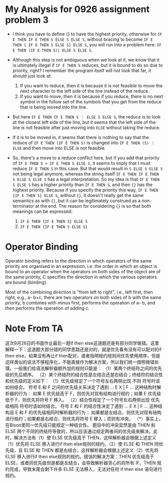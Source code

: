 # My Analysis for 0926 assignment problem 3


* I think you have to define {} to have the highest priority, otherwise for `IF E THEN IF E THEN S ELSE S ELSE S`, without bracing to become `IF E THEN { IF E THEN S ELSE S} ELSE S`, you will run into a problem here: `IF E THEN (IF E THEN S)| ELSE S ELSE S`.

* Although this step is not ambiguous when we look at it, we know that it is ultimately illegal if `IF E THEN S` reduces, but it is bound to do so due to priority, right? I remember the program itself will not look that far, it should just look at:
  1. If you want to reduce, then it is because it is not feasible to move the next character to the left side of the line instead of the reduce.
  2.  If you want to move, then it is because if you reduce, there is no next symbol in the follow set of the symbols that you get from the reduce that is being moved into the line.

* But here `IF E THEN IF E THEN S ｜ ELSE S ELSE S`, the reduce is to look at the closest left side of the line, but it seems that the left side of the line is not feasible after just moving into `ELSE` without taking the reduce. 

* If it is to be moved in, it seems that there is nothing to say that the reduce of `IF E THEN (IF E THEN S)` is changed into `IF E THEN (S) ｜ ELSE` and then move into ELSE is not feasible.

* So, there's a move to a reduce conflict here, but if you add that priority of `IF E THEN S > IF E THEN S ELSE S`, it seems to imply that I must reduce `IF E THEN S` in this case. But that would result in `S ELSE S ELSE S` not being legal anymore, whereas the string itself `IF E THEN IF E THEN S ELSE S ELSE S` has a legal interpretation. So my idea is that `IF E THEN S ELSE S` has a higher priority than `IF E THEN S`, and then `{}` has the highest priority. Because if you specify the priority this way, `IF E THEN {IF E THEN S} ELSE S`, without `{}`, it doesn't really get the same semantics as with `{}`, but it can be legitimately construed as a non-terminator at the end. The reason for considering `{}` is so that both meanings can be expressed:
  1. `IF E THEN {IF E THEN S} ELSE S`
  2. `IF E THEN {IF E THEN S ELSE S}`


# Operator Binding

Operator binding refers to the direction in which operators of the same priority are organised in an expression, i.e. the order in which an object is bound to an operator when the operators on both sides of the object are of the same priority, C specifies the direction in which the various operators are bound (binding).

Most of the combining direction is "from left to right", i.e., left first, then right, e.g., a- b+c, there are two operators on both sides of b with the same priority, b combines with minus first, performs the operation of a- b, and then performs the operation of adding c.



# Note From TA

这次9月26日的书面作业最后一题if then else这道题还是有部分同学做错。这里解释一下：这道题大部分错的同学思路还是对的，就是优先看有没有可以配对的if then else，如果没有再让if then配对，或者指明规约规则间优先使用顺序，但是这样类似的说法不够程序化，不能直接作为解决方案，所以我们统一按照做错处理。一般我们给语法解析器额外加的规则只能是：    （1）某两个终结符之间的优先级的先后顺序。    （2）某个终结符的结合性是左结合还是右结合；终结符的结合性和优先级的定义如下：    （1）优先级规定了一个符号左右两侧出现 不同 符号时该如何结合。        符号 E 和 F 之间的优先级关系决定了遇到 ... E X | F ... 这种结构时解析器的行为：        如果 E 优先级高于 F，则优先对现有结构进行规约；如果 E 优先级低于 F，则优先将符号 F 移入。    （2）结合性规定了一个符号左右两侧出现 优先级相同 符号时该如何结合。        符号 E 和 F 的结合性决定了遇到 ... E X | F ... 这种结构且 E 和 F 的优先级相同时解析器的行为：        如果都是左结合，则优先对现有结构进行规约；如果都是右结合，则优先将符号 E 移入；否则有冲突。        （*）事实上，在Bison里同一优先级只能规定一种结合性。    题目中的冲突显然是由 THEN 和 ELSE 两个不同的终结符导致的，所以应该通过规定两者间的优先级来解决。此时，解决方法有（1）使 ELSE 优先级高于 THEN，这样解析器会根据上述定义（1）优先将 ELSE 移入进行if then else规则的规约。（2）使 ELSE 和 THEN 同优先级，且 ELSE 和 THEN 都是右结合，这样解析器会根据上述定义（2）优先将 ELSE 移入进行if then else规则的规约。错误的解决方案：THEN 优先级高于 ELSE，或者同优先级但是都是左结合，会导致解析器贪心的将所有 IF、THEN 规约完成，导致末尾会剩下许多 ELSE 无法移入，无法对任何 if then else 语句进行规约。
